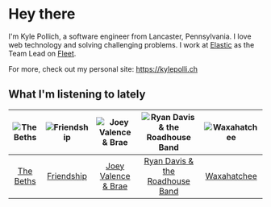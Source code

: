 # Hey there


I'm Kyle Pollich, a software engineer from Lancaster, Pennsylvania. I love web technology and solving challenging problems.
I work at [Elastic](https://www.elastic.co/) as the Team Lead on [Fleet](https://www.elastic.co/guide/en/fleet/current/fleet-overview.html).

For more, check out my personal site: https://kylepolli.ch

## What I'm listening to lately

<!-- begin artists -->
  |![The Beths](https://i.scdn.co/image/ab6761610000f178eb26b0d0de46b77e23675281)|![Friendship](https://i.scdn.co/image/ab6761610000f17882eeab9a79ab6498b5e8387d)|![Joey Valence & Brae](https://i.scdn.co/image/ab6761610000f1789ad467af1fdd8e8da87c26bd)|![Ryan Davis & the Roadhouse Band](https://i.scdn.co/image/ab6761610000f17807feaa6406c818798f2bde93)|![Waxahatchee](https://i.scdn.co/image/ab6761610000f178909fb4e2a0d9c0f880174263)|
  |:---:|:---:|:---:|:---:|:---:|
  |[The Beths](https://open.spotify.com/artist/7DjwIxbe8kpw4pqnzAMoin)|[Friendship](https://open.spotify.com/artist/3IxsVnysqUrIyJ3eKdpugA)|[Joey Valence & Brae](https://open.spotify.com/artist/1q4618qKswelCGLoanFKQh)|[Ryan Davis & the Roadhouse Band](https://open.spotify.com/artist/7Ah0xZVyWfAL3Vd7OVvKuo)|[Waxahatchee](https://open.spotify.com/artist/5IWCU0V9evBlW4gIeGY4zF)|
<!-- end artists -->
